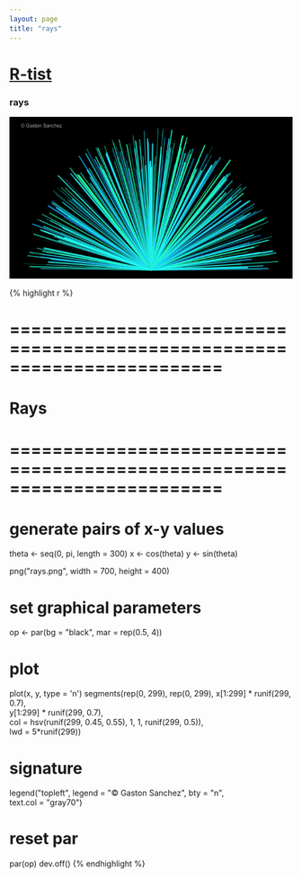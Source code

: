 ```yaml
--- 
layout: page 
title: "rays" 
--- 
```


# [R-tist](/Rtist) 

### rays 

![](/images/rays.png) 

{% highlight r %} 
# ======================================================================== 
# Rays 
# ======================================================================== 
# generate pairs of x-y values 
theta <- seq(0, pi, length = 300) 
x <- cos(theta) 
y <- sin(theta) 
 
 
png("rays.png", width = 700, height = 400) 
# set graphical parameters 
op <- par(bg = "black", mar = rep(0.5, 4)) 
# plot 
plot(x, y, type = 'n') 
segments(rep(0, 299), rep(0, 299), x[1:299] * runif(299, 0.7),  
         y[1:299] * runif(299, 0.7),  
         col = hsv(runif(299, 0.45, 0.55), 1, 1, runif(299, 0.5)),  
         lwd = 5*runif(299)) 
# signature 
legend("topleft", legend = "© Gaston Sanchez", bty = "n",  
       text.col = "gray70") 
# reset par 
par(op) 
dev.off() 
{% endhighlight %} 
